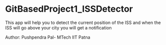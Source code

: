 # GitBasedProject1_ISSDetector
This app will help you to detect the current position of the ISS and when the ISS will go above your city you will get a notification

Author: Pushpendra Pal- MTech IIT Patna
